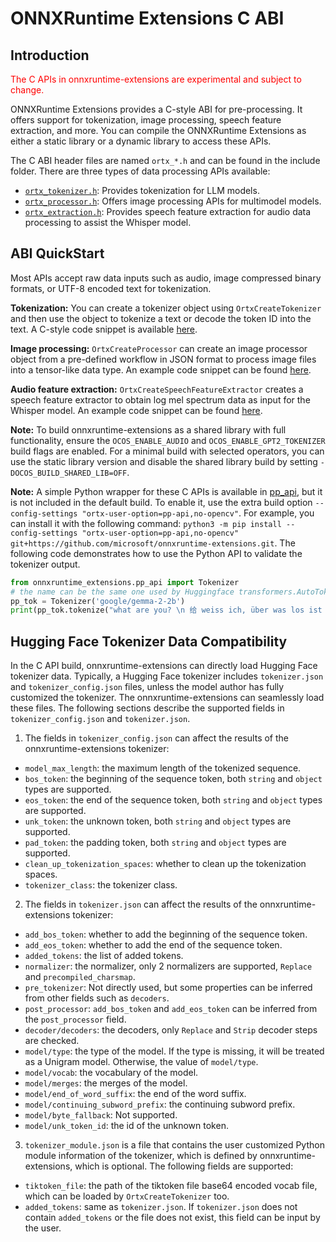 # ONNXRuntime Extensions C ABI

## Introduction

<span style="color:red">The C APIs in onnxruntime-extensions are experimental and subject to change.</span>

ONNXRuntime Extensions provides a C-style ABI for pre-processing. It offers support for tokenization, image processing, speech feature extraction, and more. You can compile the ONNXRuntime Extensions as either a static library or a dynamic library to access these APIs.

The C ABI header files are named `ortx_*.h` and can be found in the include folder. There are three types of data processing APIs available:

- [`ortx_tokenizer.h`](../include/ortx_tokenizer.h): Provides tokenization for LLM models.
- [`ortx_processor.h`](../include/ortx_processor.h): Offers image processing APIs for multimodel models.
- [`ortx_extraction.h`](../include/ortx_extractor.h): Provides speech feature extraction for audio data processing to assist the Whisper model.

## ABI QuickStart

Most APIs accept raw data inputs such as audio, image compressed binary formats, or UTF-8 encoded text for tokenization.

**Tokenization:** You can create a tokenizer object using `OrtxCreateTokenizer` and then use the object to tokenize a text or decode the token ID into the text. A C-style code snippet is available [here](../test/pp_api_test/test_tokenizer.cc#L448).

**Image processing:** `OrtxCreateProcessor` can create an image processor object from a pre-defined workflow in JSON format to process image files into a tensor-like data type. An example code snippet can be found [here](../test/pp_api_test/test_processor.cc#L16).

**Audio feature extraction:** `OrtxCreateSpeechFeatureExtractor` creates a speech feature extractor to obtain log mel spectrum data as input for the Whisper model. An example code snippet can be found [here](../test/pp_api_test/test_feature_extraction.cc#L15).

**Note:** To build onnxruntime-extensions as a shared library with full functionality, ensure the `OCOS_ENABLE_AUDIO` and `OCOS_ENABLE_GPT2_TOKENIZER` build flags are enabled. For a minimal build with selected operators, you can use the static library version and disable the shared library build by setting `-DOCOS_BUILD_SHARED_LIB=OFF`.

**Note:** A simple Python wrapper for these C APIs is available in [pp_api](../onnxruntime_extensions/pp_api.py), but it is not included in the default build. To enable it, use the extra build option `--config-settings "ortx-user-option=pp-api,no-opencv"`. For example, you can install it with the following command: `python3 -m pip install --config-settings "ortx-user-option=pp-api,no-opencv" git+https://github.com/microsoft/onnxruntime-extensions.git`. The following code demonstrates how to use the Python API to validate the tokenizer output.

```Python
from onnxruntime_extensions.pp_api import Tokenizer
# the name can be the same one used by Huggingface transformers.AutoTokenizer
pp_tok = Tokenizer('google/gemma-2-2b') 
print(pp_tok.tokenize("what are you? \n 给 weiss ich, über was los ist \n"))
```

## Hugging Face Tokenizer Data Compatibility

In the C API build, onnxruntime-extensions can directly load Hugging Face tokenizer data. Typically, a Hugging Face tokenizer includes `tokenizer.json` and `tokenizer_config.json` files, unless the model author has fully customized the tokenizer. The onnxruntime-extensions can seamlessly load these files. The following sections describe the supported fields in `tokenizer_config.json` and `tokenizer.json`.

1) The fields in `tokenizer_config.json` can affect the results of the onnxruntime-extensions tokenizer:

- `model_max_length`: the maximum length of the tokenized sequence.
- `bos_token`: the beginning of the sequence token, both `string` and `object` types are supported.
- `eos_token`: the end of the sequence token, both `string` and `object` types are supported.
- `unk_token`: the unknown token, both `string` and `object` types are supported.
- `pad_token`: the padding token, both `string` and `object` types are supported.
- `clean_up_tokenization_spaces`: whether to clean up the tokenization spaces.
- `tokenizer_class`: the tokenizer class.

2) The fields in `tokenizer.json` can affect the results of the onnxruntime-extensions tokenizer:

- `add_bos_token`: whether to add the beginning of the sequence token.
- `add_eos_token`: whether to add the end of the sequence token.
- `added_tokens`: the list of added tokens.
- `normalizer`: the normalizer, only 2 normalizers are supported, `Replace` and `precompiled_charsmap`.
- `pre_tokenizer`: Not directly used, but some properties can be inferred from other fields such as `decoders`.
- `post_processor`: `add_bos_token` and `add_eos_token` can be inferred from the `post_processor` field.
- `decoder/decoders`: the decoders, only `Replace` and `Strip` decoder steps are checked.
- `model/type`: the type of the model. If the type is missing, it will be treated as a Unigram model. Otherwise, the value of `model/type`.
- `model/vocab`: the vocabulary of the model.
- `model/merges`: the merges of the model.
- `model/end_of_word_suffix`: the end of the word suffix.
- `model/continuing_subword_prefix`: the continuing subword prefix.
- `model/byte_fallback`: Not supported.
- `model/unk_token_id`: the id of the unknown token.

3) `tokenizer_module.json` is a file that contains the user customized Python module information of the tokenizer, which is defined by onnxruntime-extensions, which is optional. The following fields are supported:

- `tiktoken_file`: the path of the tiktoken file base64 encoded vocab file, which can be loaded by `OrtxCreateTokenizer` too.
- `added_tokens`: same as `tokenizer.json`. If `tokenizer.json` does not contain `added_tokens` or the file does not exist, this field can be input by the user.
